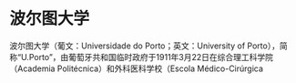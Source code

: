 # 波尔图大学

波尔图大学（葡文：Universidade do Porto；英文：University of Porto），简称“U.Porto”，由葡萄牙共和国临时政府于1911年3月22日在综合理工科学院（Academia Politécnica）和外科医科学校（Escola Médico-Cirúrgica
